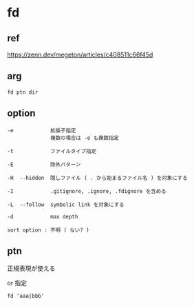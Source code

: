 
#  fd


## ref

https://zenn.dev/megeton/articles/c408511c66f45d


## arg

```
fd ptn dir
```


## option

```
-e            拡張子指定
              複数の場合は -e も複数指定

-t            ファイルタイプ指定

-E            除外パターン

-H  --hidden  隠しファイル ( . から始まるファイル名 ) を対象にする

-I            .gitignore, .ignore, .fdignore を含める

-L  --follow  symbolic link を対象にする

-d            max depth
```


```
sort option : 不明 ( ない? )
```


## ptn

正規表現が使える


or 指定

```
fd 'aaa|bbb'
```



